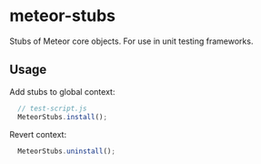 meteor-stubs
============

Stubs of Meteor core objects.  For use in unit testing frameworks.


## Usage

Add stubs to global context:

```js
  // test-script.js
  MeteorStubs.install();
```

Revert context:

```js
  MeteorStubs.uninstall();
```
